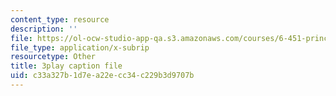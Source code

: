 ```yaml
---
content_type: resource
description: ''
file: https://ol-ocw-studio-app-qa.s3.amazonaws.com/courses/6-451-principles-of-digital-communication-ii-spring-2005/c33a327b1d7ea22ecc34c229b3d9707b_SV08nmxzdAU.srt
file_type: application/x-subrip
resourcetype: Other
title: 3play caption file
uid: c33a327b-1d7e-a22e-cc34-c229b3d9707b
---
```

